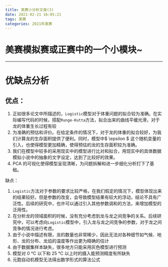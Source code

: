 ```yaml
---
title: 美赛小分析文章(3)
date: 2021-02-21 16:05:21
tags: 美赛
categories: 2021年美赛
---
```




# 美赛模拟赛或正赛中的一个小模块~

---



<!--more-->



# 优缺点分析

## 优点：

1. 正如很多论文中所描述的，`Logistic`模型对于体重问题的拟合较为准确。在实际编写代码的时候，搭配`Runge-Kutta`方法，拟合出来的曲线平缓光滑，对于龙的体重生长过程有较
2. 为准确的预估和评价。在给定条件的情况下，对于龙的体重的拟合较好，为我们计算龙的生存面积提供了便利。同时，模型中$ \epsilon $ 这个随机变量的引入，也使得模型更加精确，使得预估的龙的生存面积较为准确。
3. 我们在模型中较多的采用现实中的模型进行比对和拟合，用现实中的具体数据模拟小说中的抽象的文字设定，达到了比较好的效果。
4. PCA 的可视化使得模型呈现清晰，为问题拆解和进一步细化分析打下了基础。



缺点：

1. `Logistic`方法对于参数的要求比较严格，在我们假定的情况下，模型体现出来的结果较好。但是参数的改变，会导致模型结果有较大的浮动，结论不具有广泛性。后续的研究中，也许可以通过引入其他参数调和的方法，来增加模型的泛用性。
2. 在分析龙的领域面积的时候，没有充分考虑到龙与龙之间竞争的关系。后续研究中，可以考虑向`Logistic`模型中，引入龙与龙之间竞争的参数，对于龙之间竞争的情况进行考虑。
3. 由于小说中描述有限，龙的数量也非常稀少，因此无法对各种细节如气候、地形、龙的分布、龙焰的温度等作出更为精确的估计
4. 由于数据集样本缺失，很多地方只能采用灰色模型进行预测
5. 模型对 0 ℃ 以下和 25 ℃ 以上时的摄入能预测精度有所缺失
6. 元胞自动机模型无法得出数学形式的算法公式


